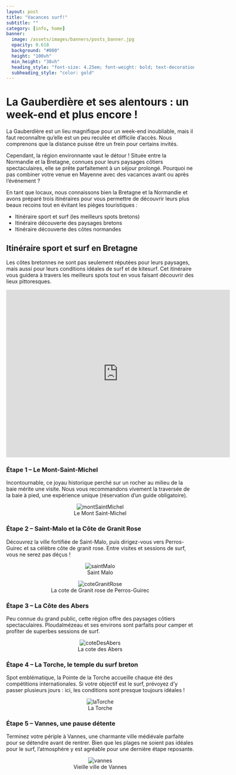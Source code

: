 ```yaml
---
layout: post
title: "Vacances surf!"
subtitle: ""
category: [info, home]
banner:
  image: /assets/images/banners/posts_banner.jpg
  opacity: 0.618
  background: "#000"
  height: "100vh"
  min_height: "38vh"
  heading_style: "font-size: 4.25em; font-weight: bold; text-decoration: underline"
  subheading_style: "color: gold"
---
```



# La Gauberdière et ses alentours : un week-end et plus encore !

La Gauberdière est un lieu magnifique pour un week-end inoubliable, mais il faut reconnaître qu’elle est un peu reculée et difficile d’accès. Nous comprenons que la distance puisse être un frein pour certains invités.

Cependant, la région environnante vaut le détour ! Située entre la Normandie et la Bretagne, connues pour leurs paysages côtiers spectaculaires, elle se prête parfaitement à un séjour prolongé. Pourquoi ne pas combiner votre venue en Mayenne avec des vacances avant ou après l’événement ?

En tant que locaux, nous connaissons bien la Bretagne et la Normandie et avons préparé trois itinéraires pour vous permettre de découvrir leurs plus beaux recoins tout en évitant les pièges touristiques :

- Itinéraire sport et surf (les meilleurs spots bretons)
- Itinéraire découverte des paysages bretons
- Itinéraire découverte des côtes normandes

## Itinéraire sport et surf en Bretagne

Les côtes bretonnes ne sont pas seulement réputées pour leurs paysages, mais aussi pour leurs conditions idéales de surf et de kitesurf. Cet itinéraire vous guidera à travers les meilleurs spots tout en vous faisant découvrir des lieux pittoresques.

<iframe src="https://www.google.com/maps/embed?pb=!1m58!1m12!1m3!1d2722841.1137138195!2d-5.374315024779279!3d48.20614353436262!2m3!1f0!2f0!3f0!3m2!1i1024!2i768!4f13.1!4m43!3e0!4m5!1s0x48101e84c37de291%3A0xb9f358307b233d13!2sVannes%2C%20France!3m2!1d47.658616599999995!2d-2.7599022!4m5!1s0x48173acc8773429b%3A0x64ed67bf332b3077!2sPointe%20de%20la%20Torche%2C%20Plomeur%2C%20France!3m2!1d47.837067999999995!2d-4.353274!4m5!1s0x481698d47b1da8bd%3A0x5238ac11958dbf22!2sPloudalm%C3%A9zeau%2C%20France!3m2!1d48.541461999999996!2d-4.657761!4m5!1s0x48122de6cbd6245b%3A0x40ca5cd36e630e0!2sPerros-Guirec%2C%20France!3m2!1d48.815456!2d-3.444943!4m5!1s0x480e81102126bf5d%3A0xf8e97dadb22be12d!2sSaint-Malo%2C%20France!3m2!1d48.649221!2d-2.0184218!4m5!1s0x480ea8d67c9ceeb3%3A0xc5834ce47e0dc3fe!2sMont%20Saint-Michel%2C%20France!3m2!1d48.636063!2d-1.5114569999999998!4m5!1s0x480972dcecf7b2dd%3A0x99626c7081de19d3!2s53120%20Gorron%2C%20France!3m2!1d48.4106631!2d-0.8125635999999999!5e0!3m2!1sen!2sde!4v1740323558539!5m2!1sen!2sde" width="600" height="450" style="border:0;" allowfullscreen="" loading="lazy" referrerpolicy="no-referrer-when-downgrade"></iframe>

### Étape 1 – Le Mont-Saint-Michel
Incontournable, ce joyau historique perché sur un rocher au milieu de la baie mérite une visite. Nous vous recommandons vivement la traversée de la baie à pied, une expérience unique (réservation d’un guide obligatoire).

<figure style="text-align: center;">
  <img src="{{site.baseurl | prepend: site.url}}assets/images/info/montSaintMichel.jpg" 
       alt="montSaintMichel" style="width: auto; height: auto;"/>
  <figcaption>Le Mont Saint-Michel</figcaption>
</figure>

### Étape 2 – Saint-Malo et la Côte de Granit Rose
Découvrez la ville fortifiée de Saint-Malo, puis dirigez-vous vers Perros-Guirec et sa célèbre côte de granit rose. Entre visites et sessions de surf, vous ne serez pas déçus !

<figure style="text-align: center;">
  <img src="{{site.baseurl | prepend: site.url}}assets/images/info/saintMalo.jpg" 
       alt="saintMalo" style="width: auto; height: auto;"/>
  <figcaption>Saint Malo</figcaption>
</figure>

<figure style="text-align: center;">
  <img src="{{site.baseurl | prepend: site.url}}assets/images/info/coteGranitRose.jpg" 
       alt="coteGranitRose" style="width: auto; height: auto;"/>
  <figcaption>La cote de Granit rose de Perros-Guirec</figcaption>
</figure>


### Étape 3 – La Côte des Abers
Peu connue du grand public, cette région offre des paysages côtiers spectaculaires. Ploudalmézeau et ses environs sont parfaits pour camper et profiter de superbes sessions de surf.

<figure style="text-align: center;">
  <img src="{{site.baseurl | prepend: site.url}}assets/images/info/coteDesAbers.jpg" 
       alt="coteDesAbers" style="width: auto; height: auto;"/>
  <figcaption>La cote des Abers</figcaption>
</figure>

### Étape 4 – La Torche, le temple du surf breton
Spot emblématique, la Pointe de la Torche accueille chaque été des compétitions internationales. Si votre objectif est le surf, prévoyez d’y passer plusieurs jours : ici, les conditions sont presque toujours idéales !

<figure style="text-align: center;">
  <img src="{{site.baseurl | prepend: site.url}}assets/images/info/laTorche.jpg" 
       alt="laTorche" style="width: auto; height: auto;"/>
  <figcaption>La Torche</figcaption>
</figure>

### Étape 5 – Vannes, une pause détente
Terminez votre périple à Vannes, une charmante ville médiévale parfaite pour se détendre avant de rentrer. Bien que les plages ne soient pas idéales pour le surf, l’atmosphère y est agréable pour une dernière étape reposante.

<figure style="text-align: center;">
  <img src="{{site.baseurl | prepend: site.url}}assets/images/info/vannes.jpg" 
       alt="vannes" style="width: auto; height: auto;"/>
  <figcaption>Vieille ville de Vannes</figcaption>
</figure>

